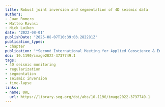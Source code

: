 ```yaml
---
title: Robust joint inversion and segmentation of 4D seismic data
authors:
- Juan Romero
- Matteo Ravasi
- Nick Luiken
date: '2022-08-01'
publishDate: '2025-08-07T10:39:03.282281Z'
publication_types:
- chapter
publication: '*Second International Meeting for Applied Geoscience & Energy*'
doi: 10.1190/image2022-3737749.1
tags:
- 4D seismic monitoring
- regularization
- segmentation
- seismic inversion
- time-lapse
links:
- name: URL
  url: https://library.seg.org/doi/abs/10.1190/image2022-3737749.1
---
```

